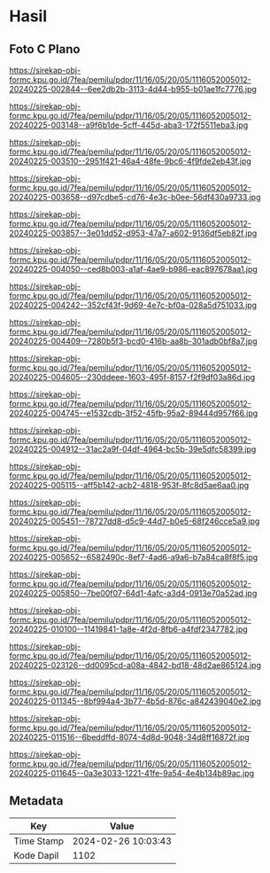 # Hasil

## Foto C Plano

https://sirekap-obj-formc.kpu.go.id/7fea/pemilu/pdpr/11/16/05/20/05/1116052005012-20240225-002844--6ee2db2b-3113-4d44-b955-b01ae1fc7776.jpg

https://sirekap-obj-formc.kpu.go.id/7fea/pemilu/pdpr/11/16/05/20/05/1116052005012-20240225-003148--a9f6b1de-5cff-445d-aba3-172f5511eba3.jpg

https://sirekap-obj-formc.kpu.go.id/7fea/pemilu/pdpr/11/16/05/20/05/1116052005012-20240225-003510--2951f421-46a4-48fe-9bc6-4f9fde2eb43f.jpg

https://sirekap-obj-formc.kpu.go.id/7fea/pemilu/pdpr/11/16/05/20/05/1116052005012-20240225-003658--d97cdbe5-cd76-4e3c-b0ee-56df430a9733.jpg

https://sirekap-obj-formc.kpu.go.id/7fea/pemilu/pdpr/11/16/05/20/05/1116052005012-20240225-003857--3e01dd52-d953-47a7-a602-9136df5eb82f.jpg

https://sirekap-obj-formc.kpu.go.id/7fea/pemilu/pdpr/11/16/05/20/05/1116052005012-20240225-004050--ced8b003-a1af-4ae9-b986-eac897678aa1.jpg

https://sirekap-obj-formc.kpu.go.id/7fea/pemilu/pdpr/11/16/05/20/05/1116052005012-20240225-004242--352cf43f-9d69-4e7c-bf0a-028a5d751033.jpg

https://sirekap-obj-formc.kpu.go.id/7fea/pemilu/pdpr/11/16/05/20/05/1116052005012-20240225-004409--7280b5f3-bcd0-416b-aa8b-301adb0bf8a7.jpg

https://sirekap-obj-formc.kpu.go.id/7fea/pemilu/pdpr/11/16/05/20/05/1116052005012-20240225-004605--230ddeee-1603-495f-8157-f2f9df03a86d.jpg

https://sirekap-obj-formc.kpu.go.id/7fea/pemilu/pdpr/11/16/05/20/05/1116052005012-20240225-004745--e1532cdb-3f52-45fb-95a2-89444d957f66.jpg

https://sirekap-obj-formc.kpu.go.id/7fea/pemilu/pdpr/11/16/05/20/05/1116052005012-20240225-004912--31ac2a9f-04df-4964-bc5b-39e5dfc58399.jpg

https://sirekap-obj-formc.kpu.go.id/7fea/pemilu/pdpr/11/16/05/20/05/1116052005012-20240225-005115--aff5b142-acb2-4818-953f-8fc8d5ae6aa0.jpg

https://sirekap-obj-formc.kpu.go.id/7fea/pemilu/pdpr/11/16/05/20/05/1116052005012-20240225-005451--78727dd8-d5c9-44d7-b0e5-68f246cce5a9.jpg

https://sirekap-obj-formc.kpu.go.id/7fea/pemilu/pdpr/11/16/05/20/05/1116052005012-20240225-005652--6582490c-8ef7-4ad6-a9a6-b7a84ca8f8f5.jpg

https://sirekap-obj-formc.kpu.go.id/7fea/pemilu/pdpr/11/16/05/20/05/1116052005012-20240225-005850--7be00f07-64d1-4afc-a3d4-0913e70a52ad.jpg

https://sirekap-obj-formc.kpu.go.id/7fea/pemilu/pdpr/11/16/05/20/05/1116052005012-20240225-010100--11419841-1a8e-4f2d-8fb6-a4fdf2347782.jpg

https://sirekap-obj-formc.kpu.go.id/7fea/pemilu/pdpr/11/16/05/20/05/1116052005012-20240225-023126--dd0095cd-a08a-4842-bd18-48d2ae865124.jpg

https://sirekap-obj-formc.kpu.go.id/7fea/pemilu/pdpr/11/16/05/20/05/1116052005012-20240225-011345--8bf994a4-3b77-4b5d-876c-a842439040e2.jpg

https://sirekap-obj-formc.kpu.go.id/7fea/pemilu/pdpr/11/16/05/20/05/1116052005012-20240225-011516--6beddffd-8074-4d8d-9048-34d8ff16872f.jpg

https://sirekap-obj-formc.kpu.go.id/7fea/pemilu/pdpr/11/16/05/20/05/1116052005012-20240225-011645--0a3e3033-1221-41fe-9a54-4e4b134b89ac.jpg


## Metadata

| Key        | Value               |
| ---------- | ------------------- |
| Time Stamp | 2024-02-26 10:03:43 |
| Kode Dapil | 1102                |



